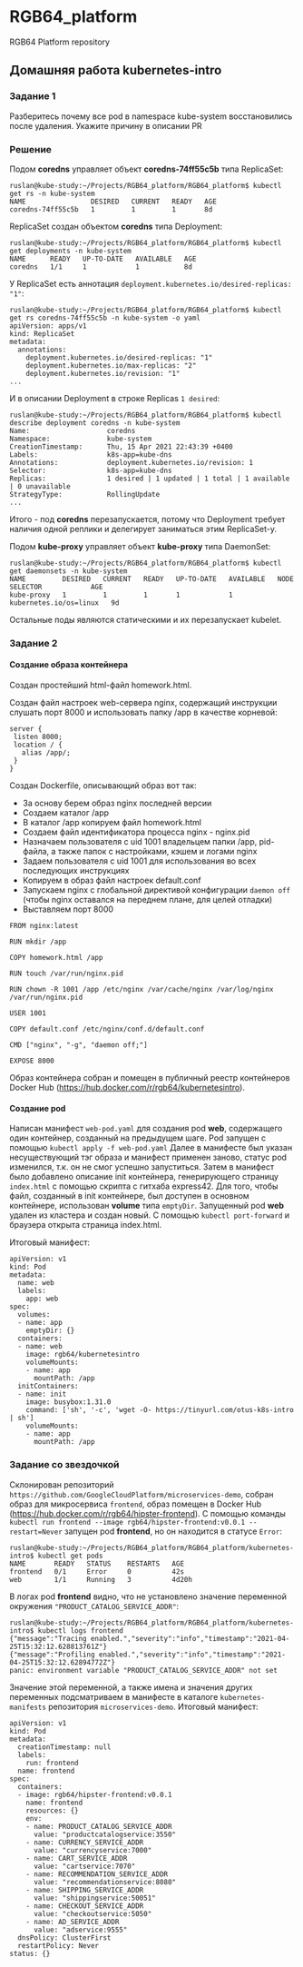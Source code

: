 # RGB64_platform
RGB64 Platform repository

## Домашняя работа kubernetes-intro

### Задание 1

Разберитесь почему все pod в namespace kube-system восстановились после удаления. Укажите причину в описании PR

### Решение

Подом **coredns** управляет объект **coredns-74ff55c5b** типа ReplicaSet:

```
ruslan@kube-study:~/Projects/RGB64_platform/RGB64_platform$ kubectl get rs -n kube-system
NAME                DESIRED   CURRENT   READY   AGE
coredns-74ff55c5b   1         1         1       8d
```

ReplicaSet создан объектом **coredns** типа Deployment:

```
ruslan@kube-study:~/Projects/RGB64_platform/RGB64_platform$ kubectl get deployments -n kube-system
NAME      READY   UP-TO-DATE   AVAILABLE   AGE
coredns   1/1     1            1           8d
```

У ReplicaSet есть аннотация `deployment.kubernetes.io/desired-replicas: "1"`:

```
ruslan@kube-study:~/Projects/RGB64_platform/RGB64_platform$ kubectl get rs coredns-74ff55c5b -n kube-system -o yaml
apiVersion: apps/v1
kind: ReplicaSet
metadata:
  annotations:
    deployment.kubernetes.io/desired-replicas: "1"
    deployment.kubernetes.io/max-replicas: "2"
    deployment.kubernetes.io/revision: "1"
...
```

И в описании Deployment в строке Replicas `1 desired`:

```
ruslan@kube-study:~/Projects/RGB64_platform/RGB64_platform$ kubectl describe deployment coredns -n kube-system
Name:                   coredns
Namespace:              kube-system
CreationTimestamp:      Thu, 15 Apr 2021 22:43:39 +0400
Labels:                 k8s-app=kube-dns
Annotations:            deployment.kubernetes.io/revision: 1
Selector:               k8s-app=kube-dns
Replicas:               1 desired | 1 updated | 1 total | 1 available | 0 unavailable
StrategyType:           RollingUpdate
...
```

Итого - под **coredns** перезапускается, потому что Deployment требует наличия одной реплики и делегирует заниматься этим ReplicaSet-у. 

Подом **kube-proxy** управляет объект **kube-proxy** типа DaemonSet:

```
ruslan@kube-study:~/Projects/RGB64_platform/RGB64_platform$ kubectl get daemonsets -n kube-system
NAME         DESIRED   CURRENT   READY   UP-TO-DATE   AVAILABLE   NODE SELECTOR            AGE
kube-proxy   1         1         1       1            1           kubernetes.io/os=linux   9d

```

Остальные поды являются статическими и их перезапускает kubelet.


### Задание 2

#### Создание образа контейнера

Создан простейший html-файл homework.html.

Создан файл настроек web-сервера nginx, содержащий инструкции слушать порт 8000 и использовать папку /app в качестве корневой:

```
server {
 listen 8000;
 location / {
   alias /app/;
 }
}
```

Создан Dockerfile, описывающий образ вот так:
* За основу берем образ nginx последней версии
* Создаем каталог /app
* В каталог /app копируем файл homework.html
* Создаем файл идентификатора процесса nginx - nginx.pid
* Назначаем пользователя с uid 1001 владельцем папки /app, pid-файла, а также папок с настройками, кэшем и логами nginx
* Задаем пользователя с uid 1001 для использования во всех последующих инструкциях
* Копируем в образ файл настроек default.conf
* Запускаем nginx с глобальной директивой конфигурации `daemon off` (чтобы nginx оставался на переднем плане, для целей отладки)
* Выставляем порт 8000

```
FROM nginx:latest

RUN mkdir /app

COPY homework.html /app

RUN touch /var/run/nginx.pid

RUN chown -R 1001 /app /etc/nginx /var/cache/nginx /var/log/nginx /var/run/nginx.pid

USER 1001

COPY default.conf /etc/nginx/conf.d/default.conf

CMD ["nginx", "-g", "daemon off;"]

EXPOSE 8000
```

Образ контейнера собран и помещен в публичный реестр контейнеров Docker Hub (https://hub.docker.com/r/rgb64/kubernetesintro).


#### Создание pod

Написан манифест `web-pod.yaml` для создания pod **web**, содержащего один контейнер, созданный на предыдущем шаге. Pod запущен с помощью `kubectl apply -f web-pod.yaml` 
Далее в манифесте был указан несуществующий тэг образа и манифест применен заново, статус pod изменился, т.к. он не смог успешно запуститься.
Затем в манифест было добавлено описание init контейнера, генерирующего страницу `index.html` с помощью скрипта с гитхаба express42.
Для того, чтобы файл, созданный в init контейнере, был доступен в основном контейнере, использован **volume** типа `emptyDir`.
Запущенный pod **web** удален из кластера и создан новый. С помощью `kubectl port-forward` и браузера открыта страница index.html.

Итоговый манифест:

```
apiVersion: v1
kind: Pod
metadata:
  name: web
  labels:
    app: web
spec:
  volumes:
  - name: app
    emptyDir: {}
  containers:
  - name: web
    image: rgb64/kubernetesintro
    volumeMounts:
    - name: app
      mountPath: /app
  initContainers:
  - name: init
    image: busybox:1.31.0
    command: ['sh', '-c', 'wget -O- https://tinyurl.com/otus-k8s-intro | sh']
    volumeMounts:
    - name: app
      mountPath: /app
```

### Задание со звездочкой

Склонирован репозиторий `https://github.com/GoogleCloudPlatform/microservices-demo`, собран образ для микросервиса `frontend`, образ помещен в Docker Hub (https://hub.docker.com/r/rgb64/hipster-frontend).
С помощью команды `kubectl run frontend --image rgb64/hipster-frontend:v0.0.1 --restart=Never` запущен pod **frontend**, но он находится в статусе `Error`:

```
ruslan@kube-study:~/Projects/RGB64_platform/RGB64_platform/kubernetes-intro$ kubectl get pods
NAME       READY   STATUS    RESTARTS   AGE
frontend   0/1     Error     0          42s
web        1/1     Running   3          4d20h
```

В логах pod **frontend** видно, что не установлено значение переменной окружения `"PRODUCT_CATALOG_SERVICE_ADDR"`:

```
ruslan@kube-study:~/Projects/RGB64_platform/RGB64_platform/kubernetes-intro$ kubectl logs frontend
{"message":"Tracing enabled.","severity":"info","timestamp":"2021-04-25T15:32:12.628813761Z"}
{"message":"Profiling enabled.","severity":"info","timestamp":"2021-04-25T15:32:12.62894772Z"}
panic: environment variable "PRODUCT_CATALOG_SERVICE_ADDR" not set
```
Значение этой переменной, а также имена и значения других переменных подсматриваем в манифесте в каталоге `kubernetes-manifests` репозитория `microservices-demo`. Итоговый манифест:

```
apiVersion: v1
kind: Pod
metadata:
  creationTimestamp: null
  labels:
    run: frontend
  name: frontend
spec:
  containers:
  - image: rgb64/hipster-frontend:v0.0.1
    name: frontend
    resources: {}
    env:
    - name: PRODUCT_CATALOG_SERVICE_ADDR
      value: "productcatalogservice:3550"
    - name: CURRENCY_SERVICE_ADDR
      value: "currencyservice:7000"
    - name: CART_SERVICE_ADDR
      value: "cartservice:7070"
    - name: RECOMMENDATION_SERVICE_ADDR
      value: "recommendationservice:8080"
    - name: SHIPPING_SERVICE_ADDR
      value: "shippingservice:50051"
    - name: CHECKOUT_SERVICE_ADDR
      value: "checkoutservice:5050"
    - name: AD_SERVICE_ADDR
      value: "adservice:9555"
  dnsPolicy: ClusterFirst
  restartPolicy: Never
status: {}

```